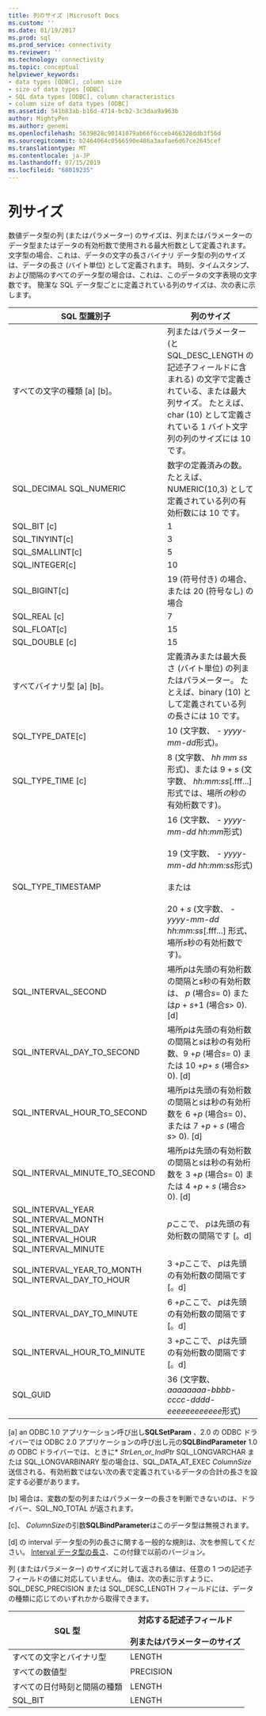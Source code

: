 ```yaml
---
title: 列のサイズ |Microsoft Docs
ms.custom: ''
ms.date: 01/19/2017
ms.prod: sql
ms.prod_service: connectivity
ms.reviewer: ''
ms.technology: connectivity
ms.topic: conceptual
helpviewer_keywords:
- data types [ODBC], column size
- size of data types [ODBC]
- SQL data types [ODBC], column characteristics
- column size of data types [ODBC]
ms.assetid: 541b83ab-b16d-4714-bcb2-3c3daa9a963b
author: MightyPen
ms.author: genemi
ms.openlocfilehash: 5639828c90141079ab66f6cceb466328ddb3f56d
ms.sourcegitcommit: b2464064c0566590e486a3aafae6d67ce2645cef
ms.translationtype: MT
ms.contentlocale: ja-JP
ms.lasthandoff: 07/15/2019
ms.locfileid: "68019235"
---
```

# <a name="column-size"></a>列サイズ
数値データ型の列 (またはパラメーター) のサイズは、列またはパラメーターのデータ型またはデータの有効桁数で使用される最大桁数として定義されます。 文字型の場合、これは、データの文字の長さバイナリ データ型の列のサイズは、データの長さ (バイト単位) として定義されます。 時刻、タイムスタンプ、および間隔のすべてのデータ型の場合は、これは、このデータの文字表現の文字数です。 簡潔な SQL データ型ごとに定義されている列のサイズは、次の表に示します。  
  
|SQL 型識別子|列のサイズ|  
|-------------------------|-----------------|  
|すべての文字の種類 [a] [b]。|列またはパラメーター (と SQL_DESC_LENGTH の記述子フィールドに含まれる) の文字で定義されている、または最大列サイズ。 たとえば、char (10) として定義されている 1 バイト文字列の列のサイズには 10 です。|  
|SQL_DECIMAL SQL_NUMERIC|数字の定義済みの数。 たとえば、NUMERIC(10,3) として定義されている列の有効桁数には 10 です。|  
|SQL_BIT [c]|1|  
|SQL_TINYINT[c]|3|  
|SQL_SMALLINT[c]|5|  
|SQL_INTEGER[c]|10|  
|SQL_BIGINT[c]|19 (符号付き) の場合、または 20 (符号なし) の場合|  
|SQL_REAL [c]|7|  
|SQL_FLOAT[c]|15|  
|SQL_DOUBLE [c]|15|  
|すべてバイナリ型 [a] [b]。|定義済みまたは最大長さ (バイト単位) の列またはパラメーター。 たとえば、binary (10) として定義されている列の長さには 10 です。|  
|SQL_TYPE_DATE[c]|10 (文字数、 *- yyyy-mm-dd*形式)。|  
|SQL_TYPE_TIME [c]|8 (文字数、 *hh mm ss*形式)、または 9 + *s* (文字数、 *hh:mm:ss*[.fff...] 形式では、場所*の*秒の有効桁数です)。|  
|SQL_TYPE_TIMESTAMP|16 (文字数、 *- yyyy-mm-dd hh:mm*形式)<br /><br /> 19 (文字数、 *- yyyy-mm-dd* *hh:mm:ss*形式)<br /><br /> または<br /><br /> 20 + *s* (文字数、 *- yyyy-mm-dd hh:mm:ss*[.fff...] 形式、場所*s*秒の有効桁数です)。|  
|SQL_INTERVAL_SECOND|場所*p*は先頭の有効桁数の間隔と*s*秒の有効桁数は、 *p* (場合*s*= 0) または*p* + *s*+1 (場合*s*> 0). [d]|  
|SQL_INTERVAL_DAY_TO_SECOND|場所*p*は先頭の有効桁数の間隔と*s*は秒の有効桁数、9 +*p* (場合*s*= 0) または 10 +*p*+ *s* (場合*s*> 0). [d]|  
|SQL_INTERVAL_HOUR_TO_SECOND|場所*p*は先頭の有効桁数の間隔と*s*は秒の有効桁数を 6 +*p* (場合*s*= 0)、または 7 +*p* + *s* (場合*s*> 0). [d]|  
|SQL_INTERVAL_MINUTE_TO_SECOND|場所*p*は先頭の有効桁数の間隔と*s*は秒の有効桁数を 3 +*p* (場合*s*= 0) または 4 +*p* + *s* (場合*s*> 0). [d]|  
|SQL_INTERVAL_YEAR SQL_INTERVAL_MONTH SQL_INTERVAL_DAY SQL_INTERVAL_HOUR SQL_INTERVAL_MINUTE|*p*ここで、 *p*は先頭の有効桁数の間隔です [。d]|  
|SQL_INTERVAL_YEAR_TO_MONTH SQL_INTERVAL_DAY_TO_HOUR|3 +*p*ここで、 *p*は先頭の有効桁数の間隔です [。d]|  
|SQL_INTERVAL_DAY_TO_MINUTE|6 +*p*ここで、 *p*は先頭の有効桁数の間隔です [。d]|  
|SQL_INTERVAL_HOUR_TO_MINUTE|3 +*p*ここで、 *p*は先頭の有効桁数の間隔です [。d]|  
|SQL_GUID|36 (文字数、 *aaaaaaaa-bbbb-cccc-dddd-eeeeeeeeeeee*形式)|  
  
 [a] an ODBC 1.0 アプリケーション呼び出し**SQLSetParam** 、2.0 の ODBC ドライバーでは ODBC 2.0 アプリケーションの呼び出し元の**SQLBindParameter** 1.0 の ODBC ドライバーでは、ときに\* *StrLen_or_IndPtr* SQL_LONGVARCHAR または SQL_LONGVARBINARY 型の場合は、SQL_DATA_AT_EXEC *ColumnSize*送信される、有効桁数ではない次の表で定義されているデータの合計の長さを設定する必要があります。  
  
 [b] 場合は、変数の型の列またはパラメーターの長さを判断できないのは、ドライバー、SQL_NO_TOTAL が返されます。  
  
 [c]、 *ColumnSize*の引数**SQLBindParameter**はこのデータ型は無視されます。  
  
 [d] の interval データ型の列の長さに関する一般的な規則は、次を参照してください。 [Interval データ型の長さ](../../../odbc/reference/appendixes/interval-data-type-length.md)、この付録で以前のバージョン。  
  
 列 (またはパラメーター) のサイズに対して返される値は、任意の 1 つの記述子フィールドの値に対応していません。 値は、次の表に示すように、SQL_DESC_PRECISION または SQL_DESC_LENGTH フィールドには、データの種類に応じてのいずれかから取得できます。  
  
|SQL 型|対応する記述子フィールド<br /><br /> 列またはパラメーターのサイズ|  
|--------------|--------------------------------------------------------------------|  
|すべての文字とバイナリ型|LENGTH|  
|すべての数値型|PRECISION|  
|すべての日付時刻と間隔の種類|LENGTH|  
|SQL_BIT|LENGTH|
